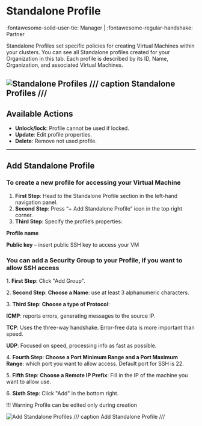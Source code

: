 # **Standalone Profile**
:fontawesome-solid-user-tie: Manager | :fontawesome-regular-handshake: Partner

Standalone Profiles set specific policies for creating Virtual Machines within your clusters. You can see all Standalone profiles created for your Organization in this tab. Each profile is described by its ID, Name, Organization, and associated Virtual Machines.

![Standalone Profiles](https://rgw.cloudpoint.tcpro.cz/swift/v1/KEY_0efe203c42c0402f9402a570302dc066/new-docs/navigating-taikun/Profiles/standalone_profile.webp)
/// caption
Standalone Profiles
///
---

## **Available Actions**

- **Unlock/lock**: Profile cannot be used if locked.
- **Update**: Edit profile properties.
- **Delete**: Remove not used profile.

---

## **Add Standalone Profile**

### To create a new profile for accessing your Virtual Machine

1. **First Step**: Head to the Standalone Profile section in the left-hand navigation panel.
2. **Second Step**: Press “+ Add Standalone Profile” icon in the top right corner.
3. **Third Step**: Specify the profile’s properties:

**Profile name**

**Public key** – insert public SSH key to access your VM


### You can add a Security Group to your Profile, if you want to allow SSH access

1\. **First Step**: Click "Add Group".

2\. **Second Step**: **Choose a Name**: use at least 3 alphanumeric characters.

3\. **Third Step**: **Choose a type of Protocol**:

   **ICMP**: reports errors, generating messages to the source IP.

   **TCP**: Uses the three-way handshake. Error-free data is more important than speed.

   **UDP**: Focused on speed, processing info as fast as possible.

4\. **Fourth Step**: **Choose a Port Minimum Range and a Port Maximum Range**: which port you want to allow access. Default port for SSH is 22.

5\. **Fifth Step**: **Choose a Remote IP Prefix**: Fill in the IP of the machine you want to allow use.

6\. **Sixth Step**: Click "Add" in the bottom right.

!!! Warning
	Profile can be edited only during creation

![Add Standalone Profiles](https://rgw.cloudpoint.tcpro.cz/swift/v1/KEY_0efe203c42c0402f9402a570302dc066/new-docs/profile-management/standalone%20profile/standalone.profile.2.webp)
/// caption 
Add Standalone Profile
///
